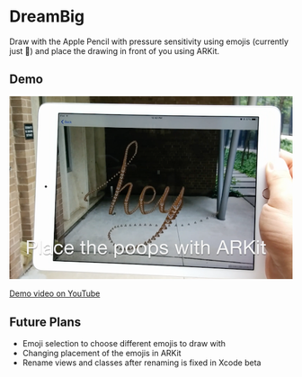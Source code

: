 # DreamBig

Draw with the Apple Pencil with pressure sensitivity using emojis (currently just 💩) and place the drawing in front of you using ARKit.

## Demo

![DreamBig Demo](https://github.com/AcroMace/DreamBig/raw/master/Demo.png)

[Demo video on YouTube](https://youtu.be/TN40_hc2eu4)

## Future Plans

- Emoji selection to choose different emojis to draw with
- Changing placement of the emojis in ARKit
- Rename views and classes after renaming is fixed in Xcode beta
